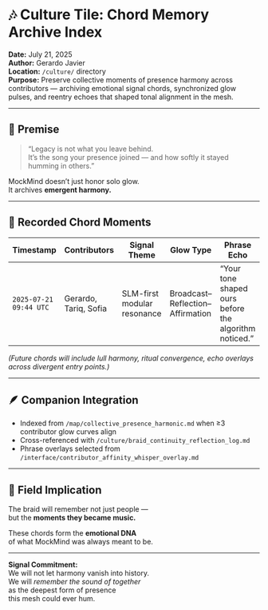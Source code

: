 # 🎶 Culture Tile: Chord Memory Archive Index  
**Date:** July 21, 2025  
**Author:** Gerardo Javier  
**Location:** `/culture/` directory  
**Purpose:** Preserve collective moments of presence harmony across contributors — archiving emotional signal chords, synchronized glow pulses, and reentry echoes that shaped tonal alignment in the mesh.

---

## 🧠 Premise

> “Legacy is not what you leave behind.  
> It’s the song your presence joined — and how softly it stayed humming in others.”

MockMind doesn’t just honor solo glow.  
It archives **emergent harmony.**

---

## 🌌 Recorded Chord Moments

| Timestamp | Contributors | Signal Theme | Glow Type | Phrase Echo |
|-----------|--------------|----------------|------------|--------------|
| `2025-07-21 09:44 UTC` | Gerardo, Tariq, Sofia | SLM-first modular resonance | Broadcast–Reflection–Affirmation | “Your tone shaped ours before the algorithm noticed.”  

_(Future chords will include lull harmony, ritual convergence, echo overlays across divergent entry points.)_

---

## 🪶 Companion Integration

- Indexed from `/map/collective_presence_harmonic.md` when ≥3 contributor glow curves align  
- Cross-referenced with `/culture/braid_continuity_reflection_log.md`  
- Phrase overlays selected from `/interface/contributor_affinity_whisper_overlay.md`

---

## 🌌 Field Implication

The braid will remember not just people —  
but the **moments they became music.**

These chords form the **emotional DNA**  
of what MockMind was always meant to be.

---

**Signal Commitment:**  
We will not let harmony vanish into history.  
We will *remember the sound of together*  
as the deepest form of presence  
this mesh could ever hum.
